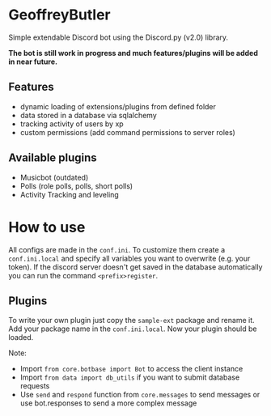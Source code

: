 # GeoffreyButler
Simple extendable Discord bot using the Discord.py (v2.0) library.

**The bot is still work in progress and much features/plugins will be added in near future.**

## Features
 * dynamic loading of  extensions/plugins from defined folder
 * data stored in a database via sqlalchemy
 * tracking activity of users by xp
 * custom permissions (add command permissions to server roles)
 
## Available plugins
 * Musicbot (outdated)
 * Polls (role polls, polls, short polls)
 * Activity Tracking and leveling

# How to use
All configs are made in the `conf.ini`. To customize them create a `conf.ini.local` and specify all
variables you want to overwrite (e.g. your token). If the discord server doesn't get saved in the database
automatically you can run the command `<prefix>register`.

## Plugins
To write your own plugin just copy the `sample-ext` package and rename it. Add your package name in
the `conf.ini.local`. Now your plugin should be loaded.

Note:
 * Import `from core.botbase import Bot` to access the client instance
 * Import `from data import db_utils` if you want to submit database requests
 * Use `send` and `respond` function from `core.messages` to send messages or use bot.responses to send a more complex 
message